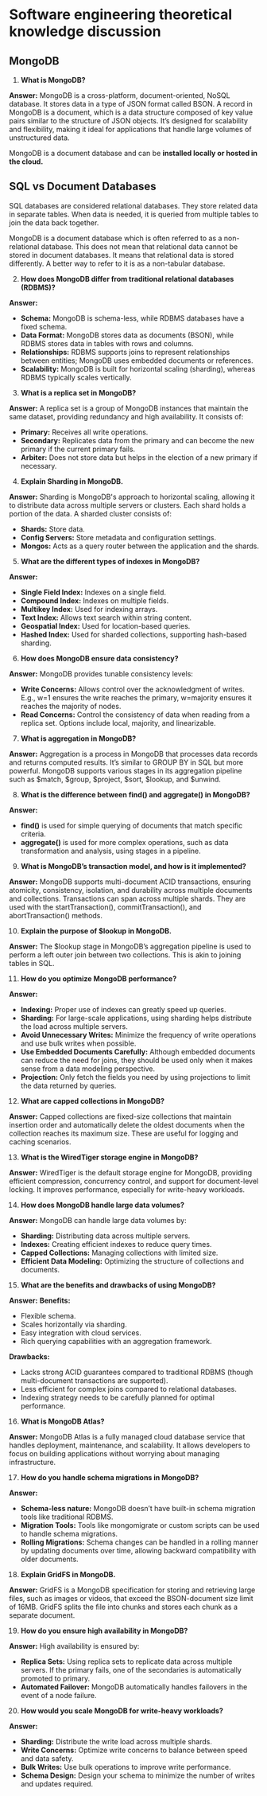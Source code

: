 # Software engineering theoretical knowledge discussion
## MongoDB

<ol>
<li><strong> What is MongoDB?</strong></li>
</ol>
<p><strong>Answer:</strong>&nbsp;MongoDB is a cross-platform, document-oriented, NoSQL database. It stores data in a type of JSON format called BSON. A record in MongoDB is a document, which is a data structure composed of key value pairs similar to the structure of JSON objects. It&rsquo;s designed for scalability and flexibility, making it ideal for applications that handle large volumes of unstructured data.</p>
<p>MongoDB is a document database and can be <strong>installed locally or hosted in the cloud.</strong></p>
<h2><strong>SQL vs Document Databases</strong></h2>
<p>SQL databases are considered relational databases. They store related data in separate tables. When data is needed, it is queried from multiple tables to join the data back together.</p>
<p>MongoDB is a document database which is often referred to as a non-relational database. This does not mean that relational data cannot be stored in document databases. It means that relational data is stored differently. A better way to refer to it is as a non-tabular database.</p>
<ol start="2">
<li><strong> How does MongoDB differ from traditional relational databases (RDBMS)?</strong></li>
</ol>
<p><strong>Answer:</strong></p>
<ul>
<li><strong>Schema:</strong> MongoDB is schema-less, while RDBMS databases have a fixed schema.</li>
<li><strong>Data Format:</strong> MongoDB stores data as documents (BSON), while RDBMS stores data in tables with rows and columns.</li>
<li><strong>Relationships:</strong> RDBMS supports joins to represent relationships between entities; MongoDB uses embedded documents or references.</li>
<li><strong>Scalability:</strong> MongoDB is built for horizontal scaling (sharding), whereas RDBMS typically scales vertically.</li>
</ul>
<ol start="3">
<li><strong> What is a replica set in MongoDB?</strong></li>
</ol>
<p><strong>Answer:</strong> A replica set is a group of MongoDB instances that maintain the same dataset, providing redundancy and high availability. It consists of:</p>
<ul>
<li><strong>Primary:</strong> Receives all write operations.</li>
<li><strong>Secondary:</strong> Replicates data from the primary and can become the new primary if the current primary fails.</li>
<li><strong>Arbiter:</strong> Does not store data but helps in the election of a new primary if necessary.</li>
</ul>
<ol start="4">
<li><strong> Explain Sharding in MongoDB.</strong></li>
</ol>
<p><strong>Answer:</strong> Sharding is MongoDB's approach to horizontal scaling, allowing it to distribute data across multiple servers or clusters. Each shard holds a portion of the data. A sharded cluster consists of:</p>
<ul>
<li><strong>Shards:</strong> Store data.</li>
<li><strong>Config Servers:</strong> Store metadata and configuration settings.</li>
<li><strong>Mongos:</strong> Acts as a query router between the application and the shards.</li>
</ul>
<ol start="5">
<li><strong> What are the different types of indexes in MongoDB?</strong></li>
</ol>
<p><strong>Answer:</strong></p>
<ul>
<li><strong>Single Field Index:</strong> Indexes on a single field.</li>
<li><strong>Compound Index:</strong> Indexes on multiple fields.</li>
<li><strong>Multikey Index:</strong> Used for indexing arrays.</li>
<li><strong>Text Index:</strong> Allows text search within string content.</li>
<li><strong>Geospatial Index:</strong> Used for location-based queries.</li>
<li><strong>Hashed Index:</strong> Used for sharded collections, supporting hash-based sharding.</li>
</ul>
<ol start="6">
<li><strong> How does MongoDB ensure data consistency?</strong></li>
</ol>
<p><strong>Answer:</strong> MongoDB provides tunable consistency levels:</p>
<ul>
<li><strong>Write Concerns:</strong> Allows control over the acknowledgment of writes. E.g., w=1 ensures the write reaches the primary, w=majority ensures it reaches the majority of nodes.</li>
<li><strong>Read Concerns:</strong> Control the consistency of data when reading from a replica set. Options include local, majority, and linearizable.</li>
</ul>
<ol start="7">
<li><strong> What is aggregation in MongoDB?</strong></li>
</ol>
<p><strong>Answer:</strong> Aggregation is a process in MongoDB that processes data records and returns computed results. It&rsquo;s similar to GROUP BY in SQL but more powerful. MongoDB supports various stages in its aggregation pipeline such as $match, $group, $project, $sort, $lookup, and $unwind.</p>
<ol start="8">
<li><strong> What is the difference between </strong><strong>find()</strong><strong> and </strong><strong>aggregate()</strong><strong> in MongoDB?</strong></li>
</ol>
<p><strong>Answer:</strong></p>
<ul>
<li><strong>find()</strong> is used for simple querying of documents that match specific criteria.</li>
<li><strong>aggregate()</strong> is used for more complex operations, such as data transformation and analysis, using stages in a pipeline.</li>
</ul>
<ol start="9">
<li><strong> What is MongoDB&rsquo;s transaction model, and how is it implemented?</strong></li>
</ol>
<p><strong>Answer:</strong> MongoDB supports multi-document ACID transactions, ensuring atomicity, consistency, isolation, and durability across multiple documents and collections. Transactions can span across multiple shards. They are used with the startTransaction(), commitTransaction(), and abortTransaction() methods.</p>
<ol start="10">
<li><strong> Explain the purpose of </strong><strong>$lookup</strong><strong> in MongoDB.</strong></li>
</ol>
<p><strong>Answer:</strong> The $lookup stage in MongoDB&rsquo;s aggregation pipeline is used to perform a left outer join between two collections. This is akin to joining tables in SQL.</p>
<ol start="11">
<li><strong> How do you optimize MongoDB performance?</strong></li>
</ol>
<p><strong>Answer:</strong></p>
<ul>
<li><strong>Indexing:</strong> Proper use of indexes can greatly speed up queries.</li>
<li><strong>Sharding:</strong> For large-scale applications, using sharding helps distribute the load across multiple servers.</li>
<li><strong>Avoid Unnecessary Writes:</strong> Minimize the frequency of write operations and use bulk writes when possible.</li>
<li><strong>Use Embedded Documents Carefully:</strong> Although embedded documents can reduce the need for joins, they should be used only when it makes sense from a data modeling perspective.</li>
<li><strong>Projection:</strong> Only fetch the fields you need by using projections to limit the data returned by queries.</li>
</ul>
<ol start="12">
<li><strong> What are capped collections in MongoDB?</strong></li>
</ol>
<p><strong>Answer:</strong> Capped collections are fixed-size collections that maintain insertion order and automatically delete the oldest documents when the collection reaches its maximum size. These are useful for logging and caching scenarios.</p>
<ol start="13">
<li><strong> What is the WiredTiger storage engine in MongoDB?</strong></li>
</ol>
<p><strong>Answer:</strong> WiredTiger is the default storage engine for MongoDB, providing efficient compression, concurrency control, and support for document-level locking. It improves performance, especially for write-heavy workloads.</p>
<ol start="14">
<li><strong> How does MongoDB handle large data volumes?</strong></li>
</ol>
<p><strong>Answer:</strong> MongoDB can handle large data volumes by:</p>
<ul>
<li><strong>Sharding:</strong> Distributing data across multiple servers.</li>
<li><strong>Indexes:</strong> Creating efficient indexes to reduce query times.</li>
<li><strong>Capped Collections:</strong> Managing collections with limited size.</li>
<li><strong>Efficient Data Modeling:</strong> Optimizing the structure of collections and documents.</li>
</ul>
<ol start="15">
<li><strong> What are the benefits and drawbacks of using MongoDB?</strong></li>
</ol>
<p><strong>Answer:</strong> <strong>Benefits:</strong></p>
<ul>
<li>Flexible schema.</li>
<li>Scales horizontally via sharding.</li>
<li>Easy integration with cloud services.</li>
<li>Rich querying capabilities with an aggregation framework.</li>
</ul>
<p><strong>Drawbacks:</strong></p>
<ul>
<li>Lacks strong ACID guarantees compared to traditional RDBMS (though multi-document transactions are supported).</li>
<li>Less efficient for complex joins compared to relational databases.</li>
<li>Indexing strategy needs to be carefully planned for optimal performance.</li>
</ul>
<ol start="16">
<li><strong> What is MongoDB Atlas?</strong></li>
</ol>
<p><strong>Answer:</strong> MongoDB Atlas is a fully managed cloud database service that handles deployment, maintenance, and scalability. It allows developers to focus on building applications without worrying about managing infrastructure.</p>
<ol start="17">
<li><strong> How do you handle schema migrations in MongoDB?</strong></li>
</ol>
<p><strong>Answer:</strong></p>
<ul>
<li><strong>Schema-less nature:</strong> MongoDB doesn&rsquo;t have built-in schema migration tools like traditional RDBMS.</li>
<li><strong>Migration Tools:</strong> Tools like mongomigrate or custom scripts can be used to handle schema migrations.</li>
<li><strong>Rolling Migrations:</strong> Schema changes can be handled in a rolling manner by updating documents over time, allowing backward compatibility with older documents.</li>
</ul>
<ol start="18">
<li><strong> Explain GridFS in MongoDB.</strong></li>
</ol>
<p><strong>Answer:</strong> GridFS is a MongoDB specification for storing and retrieving large files, such as images or videos, that exceed the BSON-document size limit of 16MB. GridFS splits the file into chunks and stores each chunk as a separate document.</p>
<ol start="19">
<li><strong> How do you ensure high availability in MongoDB?</strong></li>
</ol>
<p><strong>Answer:</strong> High availability is ensured by:</p>
<ul>
<li><strong>Replica Sets:</strong> Using replica sets to replicate data across multiple servers. If the primary fails, one of the secondaries is automatically promoted to primary.</li>
<li><strong>Automated Failover:</strong> MongoDB automatically handles failovers in the event of a node failure.</li>
</ul>
<ol start="20">
<li><strong> How would you scale MongoDB for write-heavy workloads?</strong></li>
</ol>
<p><strong>Answer:</strong></p>
<ul>
<li><strong>Sharding:</strong> Distribute the write load across multiple shards.</li>
<li><strong>Write Concerns:</strong> Optimize write concerns to balance between speed and data safety.</li>
<li><strong>Bulk Writes:</strong> Use bulk operations to improve write performance.</li>
<li><strong>Schema Design:</strong> Design your schema to minimize the number of writes and updates required.</li>
</ul>
<p>&nbsp;</p>


